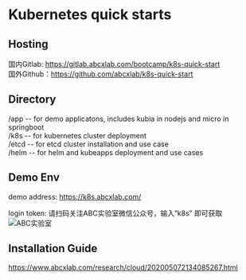 # Kubernetes quick starts
## Hosting 
国内Gitlab: https://gitlab.abcxlab.com/bootcamp/k8s-quick-start  
国外Github：https://github.com/abcxlab/k8s-quick-start  
## Directory 
/app -- for demo applicatons, includes kubia in nodejs and micro in springboot  
/k8s -- for kubernetes cluster deployment   
/etcd -- for etcd cluster installation and use case   
/helm -- for helm and kubeapps deployment and use cases   

## Demo Env
demo address:  https://k8s.abcxlab.com/

login token: 请扫码关注ABC实验室微信公众号，输入”k8s” 即可获取
![ABC实验室](https://www.abcxlab.com/wp-content/uploads/2020/03/qrcode_abcxlab.jpg)

## Installation Guide 
https://www.abcxlab.com/research/cloud/202005072134085267.html
